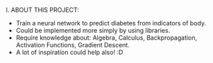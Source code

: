 I. ABOUT THIS PROJECT:
- Train a neural network to predict diabetes from indicators of body.
- Could be implemented more simply by using libraries.
- Require knowledge about: Algebra, Calculus, Backpropagation, Activation Functions, Gradient Descent.
- A lot of inspiration could help also! :D
